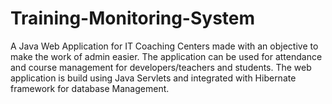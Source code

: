 # Training-Monitoring-System
A Java Web Application for IT Coaching Centers made with an objective to make the work of admin easier. The application can be used for attendance and course management for developers/teachers and students. The web application is build using Java Servlets and integrated with Hibernate framework for database Management.
